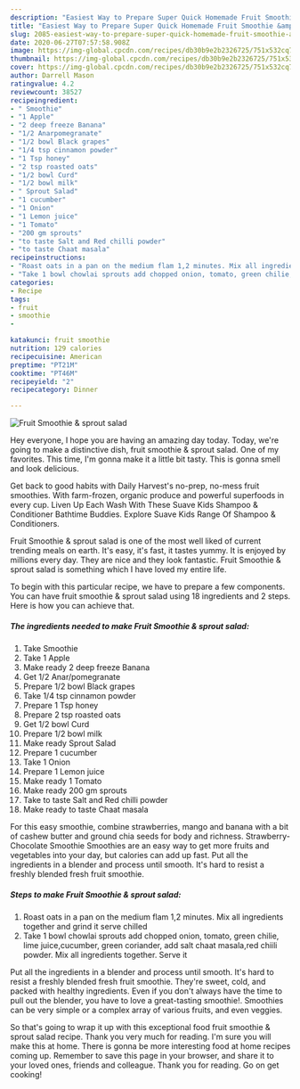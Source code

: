 ```yaml
---
description: "Easiest Way to Prepare Super Quick Homemade Fruit Smoothie &amp;amp; sprout salad"
title: "Easiest Way to Prepare Super Quick Homemade Fruit Smoothie &amp;amp; sprout salad"
slug: 2085-easiest-way-to-prepare-super-quick-homemade-fruit-smoothie-and-amp-sprout-salad
date: 2020-06-27T07:57:58.908Z
image: https://img-global.cpcdn.com/recipes/db30b9e2b2326725/751x532cq70/fruit-smoothie-sprout-salad-recipe-main-photo.jpg
thumbnail: https://img-global.cpcdn.com/recipes/db30b9e2b2326725/751x532cq70/fruit-smoothie-sprout-salad-recipe-main-photo.jpg
cover: https://img-global.cpcdn.com/recipes/db30b9e2b2326725/751x532cq70/fruit-smoothie-sprout-salad-recipe-main-photo.jpg
author: Darrell Mason
ratingvalue: 4.2
reviewcount: 38527
recipeingredient:
- " Smoothie"
- "1 Apple"
- "2 deep freeze Banana"
- "1/2 Anarpomegranate"
- "1/2 bowl Black grapes"
- "1/4 tsp cinnamon powder"
- "1 Tsp honey"
- "2 tsp roasted oats"
- "1/2 bowl Curd"
- "1/2 bowl milk"
- " Sprout Salad"
- "1 cucumber"
- "1 Onion"
- "1 Lemon juice"
- "1 Tomato"
- "200 gm sprouts"
- "to taste Salt and Red chilli powder"
- "to taste Chaat masala"
recipeinstructions:
- "Roast oats in a pan on the medium flam 1,2 minutes. Mix all ingredients together and grind it serve chilled"
- "Take 1 bowl chowlai sprouts add chopped onion, tomato, green chilie, lime juice,cucumber, green coriander, add salt chaat masala,red chiili powder. Mix all ingredients together. Serve it"
categories:
- Recipe
tags:
- fruit
- smoothie
- 

katakunci: fruit smoothie  
nutrition: 129 calories
recipecuisine: American
preptime: "PT21M"
cooktime: "PT46M"
recipeyield: "2"
recipecategory: Dinner

---
```



![Fruit Smoothie &amp; sprout salad](https://img-global.cpcdn.com/recipes/db30b9e2b2326725/751x532cq70/fruit-smoothie-sprout-salad-recipe-main-photo.jpg)

Hey everyone, I hope you are having an amazing day today. Today, we're going to make a distinctive dish, fruit smoothie &amp; sprout salad. One of my favorites. This time, I'm gonna make it a little bit tasty. This is gonna smell and look delicious.

Get back to good habits with Daily Harvest&#39;s no-prep, no-mess fruit smoothies. With farm-frozen, organic produce and powerful superfoods in every cup. Liven Up Each Wash With These Suave Kids Shampoo &amp; Conditioner Bathtime Buddies. Explore Suave Kids Range Of Shampoo &amp; Conditioners.

Fruit Smoothie &amp; sprout salad is one of the most well liked of current trending meals on earth. It's easy, it's fast, it tastes yummy. It is enjoyed by millions every day. They are nice and they look fantastic. Fruit Smoothie &amp; sprout salad is something which I have loved my entire life.


To begin with this particular recipe, we have to prepare a few components. You can have fruit smoothie &amp; sprout salad using 18 ingredients and 2 steps. Here is how you can achieve that.

<!--inarticleads1-->

##### The ingredients needed to make Fruit Smoothie &amp; sprout salad:

1. Take  Smoothie
1. Take 1 Apple
1. Make ready 2 deep freeze Banana
1. Get 1/2 Anar/pomegranate
1. Prepare 1/2 bowl Black grapes
1. Take 1/4 tsp cinnamon powder
1. Prepare 1 Tsp honey
1. Prepare 2 tsp roasted oats
1. Get 1/2 bowl Curd
1. Prepare 1/2 bowl milk
1. Make ready  Sprout Salad
1. Prepare 1 cucumber
1. Take 1 Onion
1. Prepare 1 Lemon juice
1. Make ready 1 Tomato
1. Make ready 200 gm sprouts
1. Take to taste Salt and Red chilli powder
1. Make ready to taste Chaat masala


For this easy smoothie, combine strawberries, mango and banana with a bit of cashew butter and ground chia seeds for body and richness. Strawberry-Chocolate Smoothie Smoothies are an easy way to get more fruits and vegetables into your day, but calories can add up fast. Put all the ingredients in a blender and process until smooth. It&#39;s hard to resist a freshly blended fresh fruit smoothie. 

<!--inarticleads2-->

##### Steps to make Fruit Smoothie &amp; sprout salad:

1. Roast oats in a pan on the medium flam 1,2 minutes. Mix all ingredients together and grind it serve chilled
1. Take 1 bowl chowlai sprouts add chopped onion, tomato, green chilie, lime juice,cucumber, green coriander, add salt chaat masala,red chiili powder. Mix all ingredients together. Serve it


Put all the ingredients in a blender and process until smooth. It&#39;s hard to resist a freshly blended fresh fruit smoothie. They&#39;re sweet, cold, and packed with healthy ingredients. Even if you don&#39;t always have the time to pull out the blender, you have to love a great-tasting smoothie!. Smoothies can be very simple or a complex array of various fruits, and even veggies. 

So that's going to wrap it up with this exceptional food fruit smoothie &amp; sprout salad recipe. Thank you very much for reading. I'm sure you will make this at home. There is gonna be more interesting food at home recipes coming up. Remember to save this page in your browser, and share it to your loved ones, friends and colleague. Thank you for reading. Go on get cooking!
